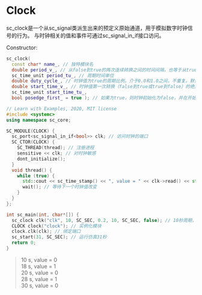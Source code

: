 # Clock

sc_clock是一个从sc_signal类派生出来的预定义原始通道，用于模拟数字时钟信号的行为。
与时钟相关的值和事件可通过sc_signal_in_if<bool>接口访问。

Constructor:

```cpp
sc_clock(
  const char* name_, // 独特模块名
  double period_v_, // 从false到true的两次连续转换之间的时间间隔，也等于从true到false的两次连续转换之间的时间间隔。大于零，默认值为1纳秒。
  sc_time_unit period_tu_, // 周期时间单位
  double duty_cycle_, // 时钟值为true的周期比例。介于0.0和1.0之间，不重复。默认值为0.5。
  double start_time_v_, // 时钟值第一次转换（false到true或true到false）的绝对时间。默认值为0。
  sc_time_unit start_time_tu_,
  bool posedge_first_ = true ); // 如果为true，则时钟初始化为false，并在开始时间更改为true。反之亦然。默认值为true。
```

```cpp
// Learn with Examples, 2020, MIT license
#include <systemc>
using namespace sc_core;

SC_MODULE(CLOCK) {
  sc_port<sc_signal_in_if<bool>> clk; // 访问时钟的端口
  SC_CTOR(CLOCK) {
    SC_THREAD(thread); // 注册进程
    sensitive << clk; // 对时钟敏感
    dont_initialize();
  }
  void thread() {
    while (true) {
      std::cout << sc_time_stamp() << ", value = " << clk->read() << std::endl; // 打印当前时钟
      wait(); // 等待下一个时钟值改变
    }
  }
};

int sc_main(int, char*[]) {
  sc_clock clk("clk", 10, SC_SEC, 0.2, 10, SC_SEC, false); // 10秒周期，2秒true，8秒false，从10秒开始，从false开始。
  CLOCK clock("clock"); // 实例化模块
  clock.clk(clk); // 绑定端口
  sc_start(31, SC_SEC); // 运行仿真31秒
  return 0;
}
```

> 10 s, value = 0  
> 18 s, value = 1  
> 20 s, value = 0  
> 28 s, value = 1  
> 30 s, value = 0

